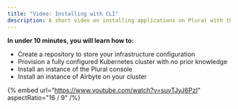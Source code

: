 ```yaml
---
title: "Video: Installing with CLI"
description: A short video on installing applications on Plural with the CLI
---
```


**In under 10 minutes, you will learn how to:**

* Create a repository to store your infrastructure configuration
* Provision a fully configured Kubernetes cluster with no prior knowledge
* Install an instance of the Plural console
* Install an instance of Airbyte on your cluster

{% embed url="https://www.youtube.com/watch?v=suvTJyJ6PzI" aspectRatio="16 / 9" /%}
